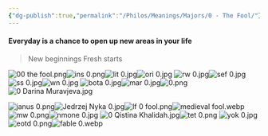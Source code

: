 ```yaml
---
{"dg-publish":true,"permalink":"/Philos/Meanings/Majors/0 - The Fool/"}
---
```


#### Everyday is a chance to open up new areas in your life



> New beginnings
> Fresh starts


![00 the fool.png](/img/user/Philos/Decks/Favourite/Corrupted/Cards/00%20the%20fool.png)![ins 0.png](/img/user/Philos/Decks/Favourite/Insect/Cards/ins%200.png)![lit 0.jpg](/img/user/Philos/Decks/Favourite/Literary/Cards/lit%200.jpg)![ori 0.jpg](/img/user/Philos/Decks/Favourite/Orien's/Cards/ori%200.jpg)
![rw 0.jpg](/img/user/Philos/Decks/Favourite/RW%20Gold%20Foil/RW%20Cards/rw%200.jpg)![sef 0.jpg](/img/user/Philos/Decks/Favourite/Sefirot/Cards/sef%200.jpg)
![ss 0.jpg](/img/user/Philos/Decks/Favourite/Star%20Spinner/Cards/ss%200.jpg)![wn 0.jpg](/img/user/Philos/Decks/Favourite/White%20Numen/Cards/wn%200.jpg)
![bota 0.jpg](/img/user/Philos/Decks/Digital/Botanica/Cards/bota%200.jpg)![mar 0.jpg](/img/user/Philos/Decks/Digital/Marigold/Cards/mar%200.jpg)![0.png](/img/user/Philos/Decks/Collected/Cyberpunk%202077/0.png)![0 Darina Muravjeva.jpg](/img/user/Philos/Decks/Collected/Darina%20Muravjeva/0%20Darina%20Muravjeva.jpg)

![janus 0.png](/img/user/Philos/Decks/Collected/Janus/janus%200.png)![Jedrzej Nyka 0.jpg](/img/user/Philos/Decks/Collected/Jedrzej%20Nyka/Jedrzej%20Nyka%200.jpg)![lf 0 fool.png](/img/user/Philos/Decks/Collected/Lisa%20Frank/Lisa%20Frank%20Cards/lf%200%20fool.png)![medieval fool.webp](/img/user/Philos/Decks/Collected/Medieval%20Arcana/medieval%20fool.webp)
![mw 0.png](/img/user/Philos/Decks/Collected/Modern%20Witch/mw%200.png)![nmone 0.jpg](/img/user/Philos/Decks/Collected/Nameless%20One/nmone%200.jpg)
![0  Qistina Khalidah.jpg](/img/user/Philos/Decks/Collected/Qistina%20Khalidah/0%20%20Qistina%20Khalidah.jpg)![tet 0.png](/img/user/Philos/Decks/Collected/Tempest%20Tarot/tet%200.png)
![yok 0.jpg](/img/user/Philos/Decks/Collected/Yokai/yok%200.jpg) ![eotd 0.png](/img/user/Philos/Decks/Collected/Error%20of%20the%20Dream%20Deck/eotd%200.png)![fable 0.webp](/img/user/Philos/Decks/Collected/Fablemakers/fable%200.webp)